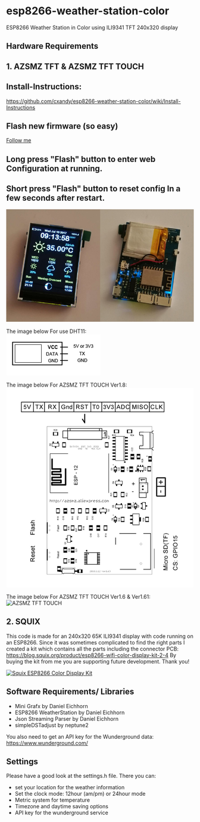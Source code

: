 # esp8266-weather-station-color

ESP8266 Weather Station in Color using ILI9341 TFT 240x320 display

## Hardware Requirements

## 1. AZSMZ TFT & AZSMZ TFT TOUCH ##
## Install-Instructions:  ##
https://github.com/cxandy/esp8266-weather-station-color/wiki/Install-Instructions    

## Flash new firmware (so easy) ##
[Follow me](resources/Flash.md)

## Long press "Flash" button to enter web Configuration at running.  ##
## Short press "Flash" button to reset config In a few seconds after restart. ##

![AZSMZ TFT](resources/AZSMZ-11.jpg)

The image below For use DHT11:      
![AZSMZ TFT TOUCH](resources/DHT11-WIRE.jpg)

The image below For AZSMZ TFT TOUCH Ver1.8:
![AZSMZ TFT TOUCH](resources/AZSMZ-TFT-TOUCH-1.8-WIRE.jpg)

The image below For AZSMZ TFT TOUCH Ver1.6 & Ver1.61:
![AZSMZ TFT TOUCH](resources/AZSMZ-TFT-TOUCH-WIRE.jpg)

## 2. SQUIX ##

This code is made for an 240x320 65K ILI9341 display with code running on an ESP8266.
Since it was sometimes complicated to find the right parts I created a kit which contains all the parts including the connector PCB:
https://blog.squix.org/product/esp8266-wifi-color-display-kit-2-4
By buying the kit from me you are supporting future development. Thank you!

[![Squix ESP8266 Color Display Kit](resources/ESP8266ColorDisplayKit.png)](https://blog.squix.org/product/esp8266-wifi-color-display-kit-2-4)

## Software Requirements/ Libraries
 * Mini Grafx by Daniel Eichhorn
 * ESP8266 WeatherStation by Daniel Eichhorn
 * Json Streaming Parser by Daniel Eichhorn
 * simpleDSTadjust by neptune2

You also need to get an API key for the Wunderground data: https://www.wunderground.com/

## Settings
Please have a good look at the settings.h file. There you can:
 * set your location for the weather information
 * Set the clock mode: 12hour (am/pm) or 24hour mode
 * Metric system for temperature
 * Timezone and daytime saving options
 * API key for the wunderground service
